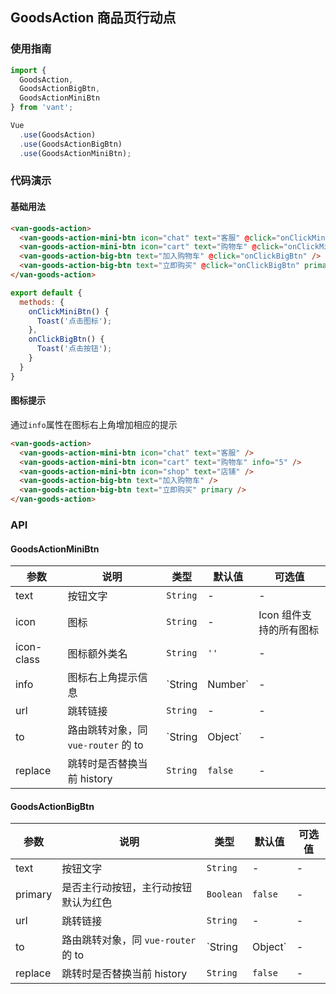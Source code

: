## GoodsAction 商品页行动点

### 使用指南
``` javascript
import {
  GoodsAction,
  GoodsActionBigBtn,
  GoodsActionMiniBtn
} from 'vant';

Vue
  .use(GoodsAction)
  .use(GoodsActionBigBtn)
  .use(GoodsActionMiniBtn);
```

### 代码演示
#### 基础用法

```html
<van-goods-action>
  <van-goods-action-mini-btn icon="chat" text="客服" @click="onClickMiniBtn" />
  <van-goods-action-mini-btn icon="cart" text="购物车" @click="onClickMiniBtn" />
  <van-goods-action-big-btn text="加入购物车" @click="onClickBigBtn" />
  <van-goods-action-big-btn text="立即购买" @click="onClickBigBtn" primary />
</van-goods-action>
```

```javascript
export default {
  methods: {
    onClickMiniBtn() {
      Toast('点击图标');
    },
    onClickBigBtn() {
      Toast('点击按钮');
    }
  }
}
```

#### 图标提示
通过`info`属性在图标右上角增加相应的提示

```html
<van-goods-action>
  <van-goods-action-mini-btn icon="chat" text="客服" />
  <van-goods-action-mini-btn icon="cart" text="购物车" info="5" />
  <van-goods-action-mini-btn icon="shop" text="店铺" />
  <van-goods-action-big-btn text="加入购物车" />
  <van-goods-action-big-btn text="立即购买" primary />
</van-goods-action>
```

### API

#### GoodsActionMiniBtn

| 参数 | 说明 | 类型 | 默认值 | 可选值 |
|-----------|-----------|-----------|-------------|-------------|
| text | 按钮文字 | `String` | - | - |
| icon | 图标 | `String` | - | Icon 组件支持的所有图标 |
| icon-class | 图标额外类名 | `String` | `''` | - |
| info | 图标右上角提示信息 | `String | Number` | - | - |
| url | 跳转链接 | `String` | - | - |
| to | 路由跳转对象，同 `vue-router` 的 to | `String | Object` | - | - |
| replace | 跳转时是否替换当前 history | `String` | `false` | - |


#### GoodsActionBigBtn

| 参数 | 说明 | 类型 | 默认值 | 可选值 |
|-----------|-----------|-----------|-------------|-------------|
| text | 按钮文字 | `String` | - | - |
| primary | 是否主行动按钮，主行动按钮默认为红色 | `Boolean` | `false` | - |
| url | 跳转链接 | `String` | - | - |
| to | 路由跳转对象，同 `vue-router` 的 to | `String | Object` | - | - |
| replace | 跳转时是否替换当前 history | `String` | `false` | - |
